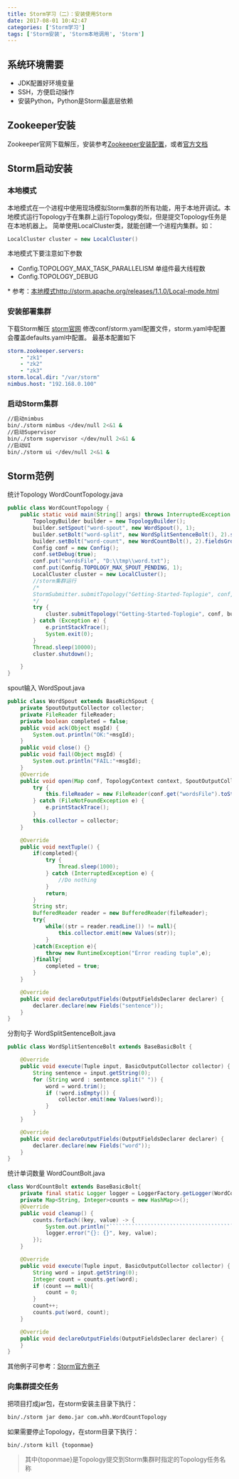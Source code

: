 ```yaml
---
title: Storm学习（二）：安装使用Storm
date: 2017-08-01 10:42:47
categories: ['Storm学习']
tags: ['Storm安装', 'Storm本地调用', 'Storm']
---
```


## 系统环境需要
* JDK配置好环境变量
* SSH，方便启动操作
* 安装Python，Python是Storm最底层依赖

## Zookeeper安装
Zookeeper官网下载解压，安装参考[Zookeeper安装配置](https://taoistwar.gitbooks.io/spark-operationand-maintenance-management/content/spark_relate_software/zookeeper_install.html)，或者[官方文档](https://zookeeper.apache.org/doc/trunk/zookeeperStarted.html)

<!-- more -->
## Storm启动安装
### 本地模式
本地模式在一个进程中使用现场模拟Storm集群的所有功能，用于本地开调试。本地模式运行Topology于在集群上运行Topology类似，但是提交Topology任务是在本地机器上。
简单使用LocalCluster类，就能创建一个进程内集群。如：
```java
LocalCluster cluster = new LocalCluster()
```
本地模式下要注意如下参数
* Config.TOPOLOGY_MAX_TASK_PARALLELISM 单组件最大线程数
* Config.TOPOLOGY_DEBUG

\* 参考：[本地模式http://storm.apache.org/releases/1.1.0/Local-mode.html](http://storm.apache.org/releases/1.1.0/Local-mode.html)

### 安装部署集群
下载Storm解压 [storm官网](http://storm.apache.org/index.html)
修改conf/storm.yaml配置文件，storm.yaml中配置会覆盖defaults.yaml中配置。
最基本配置如下
```yaml
storm.zookeeper.servers:
    - "zk1"
    - "zk2"
    - "zk3"
storm.local.dir: "/var/storm"
nimbus.host: "192.168.0.100"
```

### 启动Storm集群
```bash
//启动nimbus
bin/./storm nimbus </dev/null 2<&1 &
//启动Supervisor
bin/./storm supervisor </dev/null 2<&1 &
//启动UI
bin/./storm ui </dev/null 2<&1 &
```
## Storm范例

统计Topology
WordCountTopology.java
```java
public class WordCountTopology {
    public static void main(String[] args) throws InterruptedException {
        TopologyBuilder builder = new TopologyBuilder();
        builder.setSpout("word-spout", new WordSpout(), 1);
        builder.setBolt("word-split", new WordSplitSentenceBolt(), 2).shuffleGrouping("word-spout");
        builder.setBolt("word-count", new WordCountBolt(), 2).fieldsGrouping("word-split", new Fields("word"));
        Config conf = new Config();
        conf.setDebug(true);
        conf.put("wordsFile", "D:\\tmp\\word.txt");
        conf.put(Config.TOPOLOGY_MAX_SPOUT_PENDING, 1);
        LocalCluster cluster = new LocalCluster();
        //storm集群运行
        /*
        StormSubmitter.submitTopology("Getting-Started-Toplogie", conf, builder.createTopology());
        */
        try {
            cluster.submitTopology("Getting-Started-Toplogie", conf, builder.createTopology());
        } catch (Exception e) {
            e.printStackTrace();
            System.exit(0);
        }
        Thread.sleep(10000);
        cluster.shutdown();

    }
}
```
spout输入
WordSpout.java
```java
public class WordSpout extends BaseRichSpout {
    private SpoutOutputCollector collector;
    private FileReader fileReader;
    private boolean completed = false;
    public void ack(Object msgId) {
        System.out.println("OK:"+msgId);
    }
    public void close() {}
    public void fail(Object msgId) {
        System.out.println("FAIL:"+msgId);
    }
    @Override
    public void open(Map conf, TopologyContext context, SpoutOutputCollector collector) {
        try {
            this.fileReader = new FileReader(conf.get("wordsFile").toString());
        } catch (FileNotFoundException e) {
            e.printStackTrace();
        }
        this.collector = collector;
    }

    @Override
    public void nextTuple() {
        if(completed){
            try {
                Thread.sleep(1000);
            } catch (InterruptedException e) {
                //Do nothing
            }
            return;
        }
        String str;
        BufferedReader reader = new BufferedReader(fileReader);
        try{
            while((str = reader.readLine()) != null){
                this.collector.emit(new Values(str));
            }
        }catch(Exception e){
            throw new RuntimeException("Error reading tuple",e);
        }finally{
            completed = true;
        }
    }

    @Override
    public void declareOutputFields(OutputFieldsDeclarer declarer) {
        declarer.declare(new Fields("sentence"));
    }
}
```
分割句子
WordSplitSentenceBolt.java
```java
public class WordSplitSentenceBolt extends BaseBasicBolt {

    @Override
    public void execute(Tuple input, BasicOutputCollector collector) {
        String sentence = input.getString(0);
        for (String word : sentence.split(" ")) {
            word = word.trim();
            if (!word.isEmpty()) {
                collector.emit(new Values(word));
            }
        }
    }

    @Override
    public void declareOutputFields(OutputFieldsDeclarer declarer) {
        declarer.declare(new Fields("word"));
    }
}
```
统计单词数量
WordCountBolt.java
```java
class WordCountBolt extends BaseBasicBolt{
    private final static Logger logger = LoggerFactory.getLogger(WordCountBolt.class);
    private Map<String, Integer>counts = new HashMap<>();
    @Override
    public void cleanup() {
        counts.forEach((key, value) -> {
            System.out.println("```````````````````````````````````````");
            logger.error("{}: {}", key, value);
        });
    }

    @Override
    public void execute(Tuple input, BasicOutputCollector collector) {
        String word = input.getString(0);
        Integer count = counts.get(word);
        if (count == null){
            count = 0;
        }
        count++;
        counts.put(word, count);
    }

    @Override
    public void declareOutputFields(OutputFieldsDeclarer declarer) {
    }
}
```

其他例子可参考：[Storm官方例子](https://github.com/apache/storm/tree/master/examples)

### 向集群提交任务
把项目打成jar包，在storm安装主目录下执行：
```bash
bin/./storm jar demo.jar com.whh.WordCountTopology
```
如果需要停止Topology，在storm目录下执行：
```bash
bin/./storm kill {toponmae}
```
> 其中{toponmae}是Topology提交到Storm集群时指定的Topology任务名称

